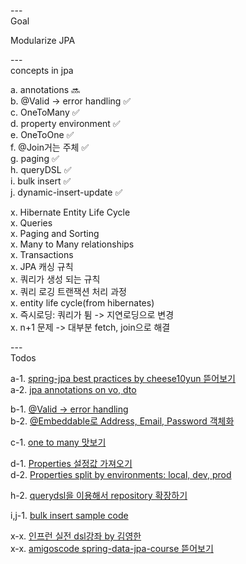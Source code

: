 ---\
Goal

Modularize JPA




---\
concepts in jpa 


a. annotations :soon:\
b. @Valid -> error handling :white_check_mark:\
c. OneToMany :white_check_mark:\
d. property environment :white_check_mark:\
e. OneToOne :white_check_mark:\
f. @Join거는 주체 :white_check_mark:\
g. paging :white_check_mark:\
h. queryDSL :white_check_mark:\
i. bulk insert :white_check_mark:\
j. dynamic-insert-update :white_check_mark:

x. Hibernate Entity Life Cycle\
x. Queries\
x. Paging and Sorting\
x. Many to Many relationships\
x. Transactions\
x. JPA 캐싱 규칙\
x. 쿼리가 생성 되는 규칙\
x. 쿼리 로깅 트랜잭션 처리 과정\
x. entity life cycle(from hibernates)\
x. 즉시로딩: 쿼리가 튐 -> 지연로딩으로 변경\
x. n+1 문제 -> 대부분 fetch, join으로 해결



---\
Todos

a-1. [spring-jpa best practices by cheese10yun 뜯어보기](https://github.com/cheese10yun/spring-jpa-best-practices) \
a-2. [jpa annotations on vo, dto](https://github.com/cheese10yun/spring-jpa-best-practices/blob/master/doc/step-01.md)

b-1. [@Valid -> error handling](https://github.com/cheese10yun/spring-jpa-best-practices/blob/master/doc/step-02.md) \
b-2. [@Embeddable로 Address, Email, Password 객체화](https://github.dev/cheese10yun/spring-jpa-best-practices/tree/step-05)

c-1. [one to many 맛보기](https://github.dev/cheese10yun/spring-jpa-best-practices/tree/step-05)

d-1. [Properties 설정값 가져오기](https://github.com/cheese10yun/spring-jpa-best-practices/blob/master/doc/step-10.md) \
d-2. [Properties split by environments: local, dev, prod](https://github.com/cheese10yun/spring-jpa-best-practices/blob/master/doc/step-11.md)

h-2. [querydsl을 이용해서 repository 확장하기](https://github.com/cheese10yun/spring-jpa-best-practices/blob/master/doc/step-15.md)

i,j-1. [bulk insert sample code](https://github.dev/TIL-Repo/jpa-tutorial)

x-x. [인프런 실전 dsl강좌 by 김영한](https://github.dev/freespringlecture/jpashop-querydsl) \
x-x. [amigoscode spring-data-jpa-course 뜯어보기](https://github.com/amigoscode/spring-data-jpa-course)
